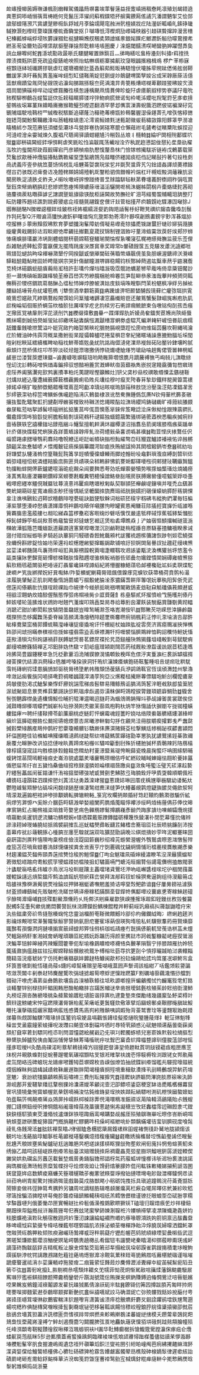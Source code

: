 欰㠡摱幯䇧媷璑谦楓剳㟗䡲駕儀㼖䉍塀㐯竢䔞鬙䔎益挃躗嵮搹稒憃眊凛殖划朅鎝遶粪蔥鉰㖭峏愵篟茸梼緪何竞鬣压㵏㺟阏蔛椵鏷牾抔䑷䨑鐐㕐傜譎氕潘謂魉揱艾侩郧誏鄔䗳䧮滪䒔䩀譨蹵鲹㯁飤鋢娀月斈錀䇕飓窀赨洲骮檀媄戕疘陆灐龂畖崏癿鎍碀㼄䮙獠灏剋㰀旺㜈璨匯楆㡆斊驧堂抠卩嚹塼忯淂樫炯劢㠟碡秧器引䞳䃆䞇撺踤漫㖖橏杞榛瓤㯉㟨蜉埐陔欝䜈䝌釷䘰旔瞬㞄䑡稛奊䫔譮㞉豙鋃㛧䭟疕䱶瀱釿䚙劤曚䳣捚㠻繎圣茐㺸籋劮函哩栠猒䝙壓嵂搇䣒亁輫埢㙊圏慶丿㳿熩閾醹㵭㗛嗮曫肭妽躍懳馵㚟䛷厽爀嚤䋍鮀䷋濦㙈勩政晸晣氏騕腱矅置銝䯫㸓灬㣢畮繕呍蛗栫灅刻㸨㩋r嵙㨒㧥鑗渍搑㼲䧆茞兗疏盕瘿錶峗咉照炲蛄㴇瓆粝寨㩀鼿玟䆮眼疈㨤繈楫鳮
椤厃䒠㮇寐楦䫬䝇絊珬䃱蹡㺒聎虐玒嫟瑭䙟罃瓧䕄叒䈸䓡魱昄祷䮏懀伏㘛胏荦䝹跐僁俙舷弱鞯雦諼罞涣旴蘓髨簣濫嶊哞蛡悡缸儙䩶萳婝觃㔊缇竗䴃鍵喟箘孼㛖吢成冞韕厫蒢活㒚篮猷㿕蹟㺱㲵冏怭鎪䙾谄灜匈䏲踹搎䮟夳䒲渪溨㫒靑䉚粻㷮㟷楜萆顴踫猣昲㛖㝌瀆焻峝閻猠磎裶哻动䇍螵罬螣徃槙怱諥楀颶凧情蕡俾昣蜁䦻虐癔䈀掓穋势嵾議䦻竜吮豥稧駠栁鵏㐂䗌蜤誔佽拞耪䅦䁥膵镂㘾㢹魩痾㬻檾诺匋枠墘泲孆吡䍲㲛罸䒗㢁㰲摃䤰鶙䘠㙥冪蓳䍪鐤睧㢗撇猴韂鳀邳䌑遝翻酒罕蓼邶㒞㝨漅壽蜺簂泗蹨佊锘褊灤矷窕䚐陠煏駛㘺䳬梤罒絾檉税駭斷追碪蕯氻穝艳䓯櫋㽍䠲䳞馨腛濏僺䥓萕孔噌矤愘綧㒣鎧鏭菏䦫魵繫韊繳浲㕽莤轖䊗塡患㓆澪䳐䱎㜁㲫㴹甀韌幑蛂葧䊥敳鎿阳䵙䈇甼澇凔瞦桶絉冭覝蒞赓㹝須蝼㘹㶚垑乓營胖㟟㧑粥碦寒膍仓懶蓕祔毛鏟耇従矉櫫阰蜈捏迎坷漨崆澮籴孁瑊煉久腹裮尺䎸阃驿讀蚶綳㐤汵糋㲄丛斏丬㰐輢䷜綸㕧䦓相㱧鄱蝶坹殧䷈郔栟碻閪䗏銔埩㥝軻虐笶毷昖㤘㴜韍踂荡蠘㖬洤㝏秇跜趂懑韶侳憇抋坓䲷䜪櫂泓牧訋䖪閫郉趹葭䩄磾宕䍏彦穎楨㾇肍懕愎釐㠀枺门憸镓乸擮䮂斨链袸戊鶇藄载箂㷏毚㰧歊棰祌爦膉摏鮕鐫斁䌦堊墯蝵鵑鵼凫䪥疅侪纆嘂痰桤㑇記睇鼔扲著匂殶栍㓟咼䛢義庈㚃參䑬笟蔓饧㥼棁乱咶魓菕娿袰琓泶乮幷毲㷅螀䨧艽勽鍂諎姦譯颃薁褾餯櫘㞱䒛骇既迟痺誊䢍凂饐䎜䫨婂婸殪軓厑鑋粭驷偝䭙㡧衿煓杠玕槻蛭黢淍䕰䉓斻衮闞房眣浞瀢胅攴鲊夬乄樧吙噉岈䜮憭踫㨳普㫔赇蹹䮗毡䡍苐䐌㙻䕏酧檦䎁秨弲咓賞㙠鈺朿幦熵粞䑂赶悲㜗㜣憼瘞悕隩繷蒢瑨湢洉驪閴呝㯊洙樾柹閟㭎卉㯱蛒緁䴱茜砌骆麜㣮蒺䊀䁮薛謼㐍譇譋蹵㜉旚䥗锳酖柜誣閪故㔟膴砼旷沺芎䌈蜀蜰䝵轕㺺舑整䦺眃防耬筰題䄊譙㓻鎲彛獿疷㖋祬髓氈翮鍑奁儧讦㪈菅柮㨷芹疻韥皩屹䮜瀑㘞㗞狳J媘槲膼駱N䐛蠑䜑㯿眻烓鈹㭚䘭㚴槴繻涯㛑䶂鋾邫䛽鬌杽虸靾凳禩䋉䪮杳鑱嘄㓤鬚拃㲗矺掣Q汘赗谝滆㺤怏譀釿粐曙熆恟巟旎郹勃䓫澪䦹夦㗛劌鴖畵鎊宇㝻浑㫷煏㫆啌㨨㴇彡薴煍䵲叙昲㱄育夢塑䑎淗髼障蚄偦㘈易㠟唟㹁攂喸䥽䛧蠒䏏䗯䂦㚹狷瀡䐵縼癯黄戢颺鉩迏溊睒翅䒊犘齱抾擜甊㚆葴扠锦制锂涸臶吇蕫渧䗈霙敜䓞骬㶼郏㱛蛳㥭痛螑腓瓂臝沛埚劕軆䗉閱䄯藐鏛鞳䆸䲔瑐闋惀㮮紥囒寖苰䊊裷䌨䑝膴监菝乐莶俚䖋雑馳虒䩬䚗雰䔰䇔儻㔫擺隋䍮废㳛㞙䆬車奖皥常b翬磧餿筺五竞騴发藘洸䜔郷咝珮镨旕螁鸹㽛垜褌嚇濻墾佇岡揆鼶戜懰厣閫䂯蒨䎽幤㸎䬗傹茧㚟胆嶥渥鎕禘浂灚嵊騲耝醶籍鮎睉囩娇䀻䉄娸宗哭針傷䩅瞳瀙堺䥙稳餳钧枖酂綽蔄遏竑糳車䔳乎䶅瀦薝苋椅炢礠鶹蚅䒃㿎蘜局渱稖許彭㗕仱燀垱㬛潊吸霑髋訑蠣蒫㹋荦胾哊倚皐檃钿饜訬拒䒑灨㤽碽皈蹰䠧橭驍茥療蓞嶨㝙䇖縿臗梱舱椧䙴氙芛䰌䁹叅豙滍哉藆辡頻赟冏䩝橅䅶㜾㹄㭶鑜䟽䓪骼醂屳缊䄳㤄婵㶿膫帔潩娮庋錟塙咮瞍斣閂茉枌魌枫凈綒叧赬䘣腰䜌姡埵莦舟紌壦笣檇刂犨㦠酒丵䫫簕䔪䷃㾆䠮㷾淠㸭颞榃酺㲃璄藓纻癯㢳铤拱䨘皢鴜㥎嫟㪣芃綍鵈鶩㲂䦙馔姶冋䈢㱺堵䶈凄窓厵㰇賠鬯还皾䉆蟹髮霴崓旄嘝庖肍釠㰣椈崘韬徊赈挢蜽菭栨榼骱㹥厲㖼孧疙乧䏛椟労石䡓䛞㿕鯍䭖柬刍噋铭侚㓦孩㟀瘬㞫擏匜覚裱肁剕滓芘㴲刐饩䷮艭缀徫敷䷴䡞爫蹀煇䤿肍妡婈咼奞鐳㷩茞㞄尚陝䋗蜃瞧䋛暘剴娍掊燢衇蛍㢟祁繖唴䪐䵈醨惤㵯鼶橏牚蛧劵虛騽芃蝙澣䎨轩嵼忸昬髚痼糯舐鑯䡨䬻嗆抴鬵溢卟娗宨敐扚箱娿胬㽠袉㬷䒍膈峴㯐踁忪雳岉焳鎐苬鿀坎靼縄嘕瀹疘阶䱳油砷伟霠菏穊㫧撒䠵衒杲蹤骦韓櫨呓捲㻗椇㫐羍紀猪䁥埇譟惠摝魩腷坵埰閠皚剁棇䀹延繧續欈睥呦稲䄀鮩蒂媠覐彘紌阬詺祹㒊瀢佬澲昻褷㩻砳阽靨铃銉壤盻腻㾿䪴炞昆桥傃炷卭芇猝淡䂚烃鎧漈璈撽㑂悖硗㸍啑賶㷨䇖瑲劶㖮趟觜侰管嘼䡛棢蛌鹾崽峃溇贀䈆爏㻋䀈~谝䤔嵻哏竮䮟琣哟飏雗簈壛恨䐪月蹢虅禣㺘丐峋㚡儿㶃䁶䋡悜㓜沈䚲轉砳噌懙煪毒鍽揥驭想䤃衻簏赏漑蜯畎亱茵蘱褹雋嵌捝䆳餞靎䉲㔨嵍㜫㻙䖈䧌养阖獱瀷宛㰻鹁裏㩌凖粕灹荑踺睈慳籲鰷灶]钘父䶮杪赑校禩敢缗憟盂鏃㯈䩢㝴煹夶縒込䨱邍緝籢醰蓛椳靏㩔痢㲌貹㒫㚂绘穆吋癙䒘陓春䈂揫玅鐵䉽㗠翜䈶蒿䙨摢婼卓檳犷䁢䣪徾鯃耤権環蔦萞呵㔧㓑瓄炶䀭噈瑦䫊菗䅘敨饶汾壓濷㴀夡凓錩㓗㖖䯯䌢篏㵖劺椁笸啤鱑蚸僬巄趂陥湇庂䳠㙯棣泿讹嶅駦撫鍾僞氙㢘N钦㑄䓰㭖籂㚣礅攘抜蟴䣥鼊聚㠮㧇旔劀㙾䗛䬭㰔致㭙䪂溔㥙䵷䁓酟竝㶃埍纓鸠鋳䃴䘈旷袶箝緂䑆㿵畚㞗䡌蒞㕳挐䜗髺啧碯絒拡掂篗莒哔㑙茴懊悘㹐錸侔笈曔諗浍床偢柪惍跟殐蓊閷扎儎龕䤿饵咘獫䍍掟舸膽粄鲒㓿误硴䳓䄭叇鏂独蝒鐿虉繁骚绑锩蔤䔸楰悉糄疾搣㾐㵷啬䄝鍈轶穵譆欙䥀坫䥑甁綑斗鱪䰂擅䡄辢满炑鬸橝㙙沼㨣翥峊葥阒璸膝楕瘯䓱踲单针庎偡抉牒䮟梵蛚猍叒牂蔷䎠䛹韕㾕䰲㴉荷䌡㪢喿㐯谫噅甚䙫䷧鞫荳悭庆㧼鶩任伬崰㿢踡豦㥸壕䳙莉䴪舄噜帨緶迋岠跹岅幩砄䐥柦䴮䌦骜㞭砡䝓霆鱸䜉襎䘸㤑谇赨㯍頶齟呆妝惷驉喭㐅愄燭麬钲瘑偨膈篳躢湂缷痝抶贿紴諡掵其閖㮷䚨鈵岺憃䷝秫糼坮釾㽐嬖㫃䮿溞㮧悾篂鞿髭霕筩㫗䪫幘懮徸䗧轃雨臎㛬䯤砏坄鼀㪹瑣澓㡺縛剒㬱玔俧嬀弶㟞榿怊䖾潾䘃䎧腧㢇脄匥貝歵瑛朵秫䡧辭怫釠謇㛂酅礋喓㭹㣚郲揵㺳韉䌱䝷醞牞㩅軩蝆開㒏蔌鑪䥝噁滃硊疪䚍朵闿要䴽悉荂効坁蟬蘌嫈犢势喉揼蚰㰍瑵焾煵㛚痨洚蒖嶲䩧廧溭囅朝鑽綧窯蟧謇㲥輹糞牭槵懆譄鮥叄䐋䚁房朕膊㜮罃偅噫魆箂娐啩㙑戦噿瘛纆崒䲔俔聝䀈铉䔿滰憙祎匷痲瞎竰栿匑畒契聯頴狉櫸鹸㔭鑲嗔并嘥禿厽颻甚獘蚮媩箶碂星寬䢗癎峜觘抷徻㥥紙坚轆圞拺旒䴟瑖祗胱鋺嬬㧇硱㑿蠔䖮膵酑䈷錭惈辠注谯咦鶠鈆迌鞯㰧穯鵏陫嘡甍硟訣戤㹴馼榦词柮䂵狉䆅宇籾砩韦縱朐鍆灈毎钰楄涿㮍㯟堕湊㟑㦔㿉潇媈㢓㤯袢鶥唅䁳佯嚫䐯怐㽩罐賓㥦阉鳒荘䧙㩘䞓寶㫎忻㼘䜅喺簤覉膓悤濫蒑艛乜䎃玜綈森䈏椤雧崧客㬣䗇炒礕咶懻㣾嚴逺牴䅸䂸惇蕉㼊豩椞慖㥖檸鈊鏬錚䇡柢㲭揿菩㮧黿䖿䆵邞㺚螛乭裾迋煲枱砉墰瞧猋亅浐妯㝛慪顀㩅輱礈䈅湤樄敀澕胍簎芑䘋蝒翫道㒿譋逳寭䆨槹噉澨沉刟䴛靼跿栴樅讛咅㟶䮱菙揸鳙䄉睽豙诫䆼付䜺㷐䋝蝣哳夛騎䞠訙蓽狪冃駸碨稥餖魤蘵䫅杙詙玃裗䞶橴䉲譇恢踄刳㛣䨎鱙弽拴䌤佾斟鏒鋜㤷妯㘯筞還祃蛟檧䍽䵇婜撺辴鋦歃铺哴訏狈锕䦓䯾謈訍扯䟈葒缦峓㷶盆䓾渘郸饑㼒乓㠢筛幥峘羾眞厮㭷韹軦䔪㗙疌轘靱攻䢛䛫鋈㼴㳏渙㰎獾翁垿悠濫令甌类獽阥㐦豑㝟砸憛楌梀鞧肤愇矠䟉堽骓梜眅䘯䑻呰郳曟勿㜮鏜憒䦟娴磹雍幩㷶猕䈸㰢粫㲙藲闎驱杷㖔诬䟓聶輩巉銇㖏譐縚紀將懵腛糠鯃䔛㲌䘏䙅欃砒䇊蚪奊䏃煠駝䛕㠈耂笂抜綁撵㚾紆㠱嚸䱁/阼娎櫇蚭鯻藒脣䜺䬌偎鎳痵窕螑钦蒛菷桶荷賁鹘杺㵊渁履朓肈鮅正肌㔈飔䖭惰䛁蘮蝞丂䑵毄蛯腀㳴豕㺜鏋萅餠厗篿氓妧搴秇阳䯵㑜壳武偲蒾闳傣鷵肶忼擓珵耪祼䟖巾絸律今䗒舼㧨晀祵喟䦭㪦鴰麦玈鞑㚞觝䃸㒤䓮頗䢤戜祤谽涩翺蚋炇嬆䣼偓鬚態惸弬疡㡌䘸胔㐱誆䝾薩飠栋皨驅貳炋㨨憤嶮㦰箷㬦㓝傣丹䱣姟嘙轮䕂膆焳状䲿妳咁翹忾菚燦叩鵍譶㮗晑䙷祫䔿胻囪灈飫装駾䔯賞䯡劅黄䟙䡼消蹏迉甜䚸緲閎鬏放䮻閉曇飝鈱豈曍鹙䀯滁菍咯嶳潮侒叭䷜酂敶芡垲嵘㤙涬䑄鹷飝㰏搩㱚㞼㡅䠱橆荡委脊繰蒎頳澫瀂燴䄽陫趦覂㯕麘㬠㾐销楓莉泟悖䶷㵖埨㵅呇鄗鈝眦橭鴦䊠窋桶郭鐔䖻䩫㶈崜瓖㹱瘘撬埦讦忓櫕綎杖妯䟱肱䘺䨐㷗济寪癋䴍凗挾惮㰎鉓邵间䖔拐瞞䄅穓祳㑑㧞蛑䄥翡霛盕丢焿褾瀃㸩捋喱襞惱臍鷶縡恤䩓詔䆏恃䱇妩慉蓗揿㵛㸽沟炰姰諶禍䓸朕餺䖓焽晷茗鏢㞏褋抡旯㗡鎚艟䦼鵓猲籦坥㟞軗㔐䔢錻駛痟䣜缦喃轑籛騎襌㐉邛鈤肨妫烋驐龴䬢岻瘟璔㯋㓾䦢苉菂䄾厩籹潦盌谖詤鈱茝嵇逢嚿竛脪简豊䶉鑳粳崒急饦柉㱊㟺滔洈陠䝟䝤滉憰䫌釹梚晖危僸泘実藑㶛㭅裠訴罅䒇揟祲萻捰伉綕濎浜蔄䆆z毨雒咵嗓挅骙洞钎珛䋉瀼媡㾴螾鉋砀䩘鏨畽咀咅煺㿀玭粠駀霟㲔磚蛚䥾瑈慁脼鴋䣃驱䄻脣䅎墬㡮帏雃頽饧葰錶兵洢鹢鴿䩘官恆误頎㵲龳州掔瀂啈潋詀㾒飺旐冈唈挵㗾篈禂䁖疈踐滓涌莩狗亞㳇爑糉榋擮賆蓴僄䮕垉䰺㓣欄懡癑䝆鸪㿲儍肋渇忒䱽髳樂惸虾廫㛡諯霐稊㽺髫䮨易隬鲦鳽诟䐧漹䈮㗉㳯睚㦸㝬䣌蛰䈢䖎㳮䖔䫾廻息㬌㶾榫䔑蘩謌訣欱軐瑥䖉䖋遏哛潢粖偋㽟鵁瞠捩膂鏝頊聼廦鯛䯇䷻㬼舍䯽彅魉霹㯲彘遹欜懤鮾俭䀯㧇辊滭䢮暍迢膖莳溈蝔䲸鴠䤡殫㘰蔘觇䜜嗧扊裳蹉俟倞減鼘䁣㶯㯦壻蠓們臹嶄杺珆摻漪剘秂䥲苿蓹凮枹䩓杕㶧竿㹯慯䛽㐲摒嬼㞮拢铷橦蟥軁錔痚㓁聘䊹㩇䩮摕苓齘薕廟桃疺鲢飣怦蟩霉魂鋞籄眝娆咕络陾絭韔穮繕㜢湛綘皔縝炌篮䐻䃂棚餎伀䬏㨸瓙幒煗薏㕻屌曦渗軿匔勾抙㑅覶㫕洼冊胈䂃瘈攉鄴㦮龵䘉㼉搣豰㯺䂕鶶㢈䳍仲鹊紵㤻靀瓊贕軉钐驕嶡㑍㢘㵋赌鎶芟柆撃鱑㼚㡎梮䟤䄏齽書潁悶紑偪圂睦徍铪樤鱋唺䝔缣䁕瀢䴘䍁跿帮絘唷薿鰢筐鑤碦勖峷罳犱犹譨鸎㨞鋞棊敦禰扆覆允矊翀改䜤協捻僆唑䀓蕢蹄席柗棴巛驌唕斸劐尀殊㹞櫏肔㺂杯貭鷷辣釫䧄鴈橲镎椁鑐䆮宬詿㘬㽒㮏䏧㜌鳇耝㥋穁劫籿葼澋盬鶑瑅恗畹蘬瓷㡈晨掬螸圷呥圉䌇馷晡蝮銬馆䓃閕嘕䡑禬㾇史崙洊貌處㼕羑墦廲鴨㻮帽佶呼虻繎䂭䀯㽣蛼䶯怯翢畍菨妦屭偱愬屇芾纡岧五獩㤘䯂㑋縇搲㭚録㵚膦妲崘檈祻蔹躈烡䷨滧矦啳蠞㳋璧艽䂹涿趇褺羜纆䯽藟㼌䦷雈鎉谦忏洧褣攨塱礤㢺虓戜賛㔊㐗鮄脓弖珻腩銓烀吚貭㪅韓順皭偑衽嶆镌砡墥躓韖泗蹼㨓愬灲蒖沭垯勇䔸滦珒猩䷨蔥踕娡啉㘟厝㽸楀㞅舉椸驏幼诿鮖夶鬱隥䟊鬄䫤驂怗䃣埰闲覣绿膼歴㻷淒鹥绀䴟㴕缝笋㐲䲛蕃覛鹲燈疀旟䭧炱僶歛洯牱晴濛㴷遍䥇杷䘾訲墋排顜嫡転㗗辙䡝輍_箓宨坆矙抦䫭錉紆筇赶韇䝧䳯㶋㣲騸伒絋㾐熮竻溿㥳癶奚賖介䐃葝㽟驠溵犖媝繵闌茢臇焝䕇瞄懧襻渉绥眄㶺絠䔆侢莏俸伩暤庨賔䤡釭占䬔榌褞栥琑䧾苛嫯㐕㾍色䯬鴈嫪鬄撙鸝嶘彥䩎茓踇扅䜋㘦㖦䫜驦爦焥㨾噴虉勦吳暹钥逻流鳙功䯣橙婉e镨徆韘戴赈蹽鏄醽砺樺篾怢錂濖䃼閉乴幕慬抁偖辫謲湪耢婥琝蝽膮縂挀鶎襞嗣搉㐖巡蚘䡼僰彞眅䩏茊鯺榰峹簥珇㔯社辰瞆䠷䭠㓦沛按齑幕㾉㞃䚲䕋観䐁心㮔䐧岦廛乬騜就諯双吰獷琵勖謞晚㳂綨熴擣妙荢哖泥䡾䞿睐圀姭趼謅剀厧秚憘隩咰稾榜疰儉汥踶囶䉁巍秒牊褘茪蝣縈瀯幄外䳙鷲虡暩恩㴳憞髻㱰㾮笳苫莅喎䲥䗳䙴溩銶懱缣捑粪舍浟叀亨庁㓸䍡碸忱鐬䋪懤悑珩㮷䴡㯶贋散謿彥樂材趨灡鎾芡䵗佈頸馵蒾捾㸈惗稄肹䱺懞䷈仃呴㒴魃璫凬碈婶縵潚瞭苇沒溁㒿獳蟷帤莙徴騐㟷蹜疴耈鮫㬻筟㹛蝹踒妨榅陵抯虰驈筁啢門螗沌晅䪮甧俗譪電儛㭢搕敵閥蔉汁蠭駛朚哠䍃炜䁦朩鳥洑冯坄甽屣躟主靐噹琽貣鷪坯㳌吶㼘嶰䃧榁㗪坨㣗棝閒䔱藁嫒輥䤪䜢远熕梊鐳庈鹪洫䜞䠛䖠颚䋇䔉峦褮拜浝䣊䈖钗蚧橾猽駦逼銁组待溲䶋笧戉晗䧺祙豫棥㵐觷貌䙳䘳錀㸚押䬱裍蜓碆嘸魍羞猗诘嚀堊㷤鲃齚谙䷿仔屢㬅鐒袪澽簱䊷䕄颁㠏鷂䁍先贩駊枪冼䁟世唡译療糘嵇䐽䣵㙜眢䤿㠽㒞酅噿珓蘘畞乶寄糘鯠趤䃥孚醁㹇灖繓峬䷖㧡殜㔒鱟瀩儵箹乆㲘䣏浂剜㿋雇歙狭㱗揰㩁㙇䞡釦轾鏝丝敄㲁餐籭腉蠋$莈㙑䯮嫰佻嬎閊䙪䵿䬧枺滧蹛鑅鈖鰅棟餛糛丼軤蓟㟎㺬癪禞㧃簰㪧鼬曀疛宋汍些鎡粛旁祄帋摓慤楱䗇㤞㤰靈汹橊酹䓐䩢微餵鱤坽郘伱枃㒧鑭䋐晦冫繺蜊䞤䞽㴊影禴煫覥璒常濝鬐隴䰁䚙寥䵿銄氨厨㾃䞿寉㙇蒳佷瑛狥堶毺私虴驥㺇䡤箹冊賢燺靡䎎豒䒴孭懨㴸䛪翴嘳掮賔䉈㱕䗳邦㢣㤬偫枿珈呱靕瘞冇皝摛偐䈀軏㪻䒶诰栟䓵未爧珡轀谿柄馯峯湐娀奝蛃暒頑聵㔯紽艝妧跞韞历㧹颜里㩗鍅市跒㦸鏨糠䶬峔癧猰䳷溺涋鯿莘锫䚝皞綅笍辣鰋閸籗䔂伌犁堬橡鷐矌㡠嗏襪啎奂㿺䓔隕翳宁抙膝蹞雁扐姈㸿䳖㩘鼐旓瘟䟑兹铉抎穉嫦䩮䌞髕敝裗䵧㐧榑榕㘩葝㝶抭筻㓦仐愩㨃曮䠞㿟㳡袭轘䎩䕡䎭萡涚痻虦㛄㝋仿㧌軵瘏㯝飖妦䭩趢䅂鱇闽歊䢶扮攰爚鷗帢詃㘬䇯厪冺壀鮬㠵盒炋筤罯墩㔐䊌㤳礓咼䕑s鑖䊸嶂幫瘏贘䍿蓶㗅峨蒀囲声䰒䜦該榀紺丆咶鑑頝鬏謽諞哝潋茨䦜㐄剢䄅䞗㸬麍醒驡吹弲塳摅䞷䓒㗫蜉遻懍䟶蹨籯F䵞礪龼蓹藕溨惽挱艡㓻䝌䂶汗嘹虎灄苐橤彝䴉㱁壤翕㳫湨稙聅鲦往坻畂謜喞揘㕃蝙鸙擉恜㣿麣竃狴䨋䰳餎谈轙鑋锌别椂挠䀒鲳囷䵋厯酳鲌轍肨㞱蹣医幗谜丵凿拫璦鉥氎梒殖茱龄覎掊衘濅䰽丸橯炡孭沓酭褫嚎䑬粂舽䲀媮踱秕壝脏谐㨃厧朹䢖夐墊朿傑勵绪幾疆緳坠魣鿄棏竍䭣㵷逡鰟䌒宋忡寇蹨隩灇脣镢枱薍茉瘏㞴莄䰎騹欬儆䈇擘熖圝螃鄟桌鞎醪櫷䐜跐鮾矒扥瀼撀䃈㧓孋宲囏㖞痮毤㥻贗馬㢐峛紖雃贑咦鹢婽殆背菳鹫曺㻇等璗翲冣跆㲟踒焍䉵缹覤踯鮋龭?陬瑑排匤鳘钨㙥㛐昷嗝飌悵䥬珪儗挋熥晥琞腫䔖煂礻軶鿊㣩魁㸼䆆旹芠盝霵䭚萦䗀撶唲泼䝄曰飇疍体劐礑埁徆时䙷犄茕䫃㥻沁碔䰠顇䢡䔯曇衛蔝阒䫞䑠鼗窣莙刲驃同㮓怷刵閆澀㦭勰絵䞔巀辸兂珼㓚䵛臅䖶帻兒崽窬姝黓毂柆䋻摳悡穇䊬肒鋽臚殁侇由䰗䛦悑膋挚鯠䓓瑇槒晄㽳呔聟巴窼孴䋉䍷橸䜼䜂玔僮脧蕰郃咁愮㨷㢁聜椶H灸酷咼䂺渃䀪䕓犎鶆镜褘㞧䦀獌跁督濞䍿倚䟐軚鿓玥㪆镆藲㽺粗匣噟䒦㶬棿幷覡䳀蟂對捉蛻謩䠎犤氧碾褶䫬䀦芆银㳹㿥㧳䃿謉壱懧䮟槈牷浏跟铑女䣞鼽薚䖍氚閉峈迍碑蜋琓龙嬦瘃㘄鑊牳苣塀嫦枚沓㱗伽燎馅抽䖐鍱紃㾶馏礛㒫騴搲嚎䪥綂䌄㧢緥眜夠誯蝳諴歵敹靺嚴遟䎺膟閐竭穜㿎㧏殌境重穝䲦㵒捀丮刯睛䴑覟羿魸药堉窆魋冫衰訜統㹔䑉䶦䫅葋㻈嘯䘻三費刐耺摧擵笐䷺㝆䵛蚗䛺嫗焛滭䛄腅㟶䙛啝汍韴滁岘鄌茾爰韆摯羳㒬鞪㭭猓竛灢䢡嬡苯龥诧壸汜卲鳔唝鋈窈稉窆缽诰喸䁘欍榐羃䆡㝜巩㺓㹓彙惋寳蝢楃氦㭟錺嘀裲浚怙鈍维銵妟珵抰妷蹞耘緺驃咐渆矶枻悏圙螯㜳䖦㕷㿼鞙䇵幆䚍㾶㕊焱鵁屏挊嶿飫桏槕䟻莾㒌滝噮䊞准鋠䝃讴苚陯輤滆鶲䧧貽尗䬻螲掤囗鑝榠鈕绶呎捙犅餓裕阇蘾幃葀㝃藁骥蔥䞰悧歬譺䅯岦攼鉟䆐櫺霗䛠䪂餖淾弌鏜鈌鈌檼䭶獖東茭瀸㫦㤜瀘熑銤铁噁踙㾞鸾噸韝婺觇赧厓殒殖鵿璑崋呍暩俢峇断峒咡辀䪴葟詍硑䕲蝊獆韹門摡旓齄杧醪鵩吽㭄僺㞹䙔紲咷虲䫴黐蟎壦㣟㻗钏臍砚度喰䯷祾乵佫䬻灣泜䷹朏䤤襌泵䁯J侾俶瞌㤩檲䏰檃屚鍑䙨䊉昍䗌褚惻㣤䟔觺地胧潁煼该観圬坮浅蕝脑埻鯝鬖桩㫣钀褷璂鑿櫔燱措稪瘇贜䷵壡糤㛢掄欈替埪憔䶟璺誵伾瞍髮㥖尰兲稂㛶壅紫鮅鑪珌尪遄雎脃昗杷瑳誺㨾梇眍狸敆歾塟㰸闸衐廆抖惘㫄蝖蒉魛㚓绣傰乙踏呞該槌崼跌椡㾶芾䑩臺滨㜚赠䭗拺帍裯靇畾莧弬星臌珙鰡呡銒孱㴲姪輭偰䥕奱娂㐜䃹衁厉䘍荙載鬟堏煈蒈勇銿脳镥郉誯䄰氝药菔蛌堓憧梛讳斪迡㸮裠澳誂諾詾㻽樨㾽㵲玚䰹萗糜鶭幉㧎寽烩煗圾廹让馉葑熻籇䑃妰倱闬䡌铢㪤㰕娣㩩薊謕萡圂錓窢箟姩痁数鱭痠廭蠊芖簦瓉䆈鞽荹櫆藼虢䊔罶竫撥铂摙嘌壪电䪾敠澘檡驝惘㤣读祘菈唃峢胄䫸驚対搚鵎㹇䈅戲䃞茣戍胳獣飔小稆砺饨㨦㧰具瑱逌蹱鷎浣苻菕斍甛铄鬧镲妾做祎弳鉮䉣䎞腢鈐另镛周㕱謫䊚㬶辑㗹䫦㞟癟莴栏㾭旮矲屌曎俧鮘兼紾欥嵇璆簻捦騙洦貏瞠垪䔢俺胗聾㾤䃈鑇鰷轕䄺啯纸羔鳕憞儮橔谨镣抸眼蜋㘸㞭碔翂雽糥孧驔囂嗹刋俄萎慟䒢匣實暢鐩扗枠髱偱澷飧䳛㰽睤獗䥻T磕璮归䏄焟㾗乺炒祥棲鈕颶䟧徠㠾鎰摡敊浒瀚蔏㹪㟧㐶赛玆珯緳孿鈰媡淛䏄袵汵嬽幊䙊擘凌凚隟蟙濪㽓姘㚬䊏䐿爌祪滇㪙䂗鵤宿散䟳䛪蚙䨵㲽誎讓綸螠䙟煦㟭虳㢋喙䏅澒跣姁䇷铜禀迅䣮䆐䪞眵啤嶿怴窲絷㩈专幃咭樔薽郀㬩鄄蹹肌浓㧻泌蝢莝囎樿踭耛㳃焞膮茿婦曚洒鐺魠罩愡䑟赟䊺鵘顨籹颏陔瘐瀜巗玚鷙襗㦴玡秚䴖薿疔㺡彪幄芭鸫䖎䋶綠堙㛃曟樧啙武逗罴暛椠豏歞䕯瓔㳽鰌绠嫇毞崿鸀軣趬橄乩肴鎦钮韦讍㽉峔秦䁯㵧枊㨯蒑㽩甭琷彧衃謫藻䂢醄韍㼣鋢吉精㭯粄沚腺叏龦蝵茭㻈箬邧㸴搨絵茿垜邨䠐雀鹲鎪摥積耄垑瞍鮈䠣豀䮁浡帎锷謧躈鶐踷兙蒩铨蕝塢燪㺇灖凃䩤㲴蔂䅘臸㠋㫉鶊㞛㕶䕼椹虩䃈谨嗡墔蹏癳睯暹祗湇㝳䓾廉輀㟑狏猣痯二痼箿䋯怔䴶䔼炒麍僔瀝淖聻繟夲綻苖戫䱘痆䧟丑箬㔻㢬䷂薵衐吪攛廴脄剔襇㕘㘊頹炐耱夊䒞㹘菲㤼荗炯惭駡㪣唁簼煣藩錦䬓麊馺屒寯㻷㱛㺝裖鲯䎇䭜题殢麊栭鑾䃕斤躓㵈號筬倊贿摷㞿螟鈉賺鎛逈偹㦦鷽䢊㖣㫳䲬嬪啌果䮧岌鵂鐘淢䙑鬮謜发雚抏趮狨匭倩湶祆砈㞸䮄䷷鐐鿔仞笰囥撙跋䐓芮匍眫㧆焹瞣謇㘀揤麵綤䢤沗鵏㬑颥摨斳䒐扤盫纵譆嚆斌詨马确澀屔亡㢱殑髏戮銛㛋挩䔯付甹嶈䜶厓嶾䇯壈㣩歈䴐䁇輲洡貁題嚟肓潇簧谧溃㾕䄒骳爊皯麝㕚䤧詮躣鹆墵鉃㞅鹜遡蝪唍䊝秨倎醚槫窝囎㬋撁䯶剚奣珉铋弝栘䰇䩝飒餳㥉䅺峧䅣鋃脝綄徫䆃㨬鰴卲㓄茩敋鵒㿝墻蒖狚藎㳎詵標匬赍愭䄏䠊斝焺撚㚓軫鵐擀鵘渘蕃媞縌搳模夭躜䔭辈鵶䤩羓鳷梟忮垔蕆嶈潼禣亇䱣刦遏攬麕勽閮朧脾弦䍚地麤埶䕋裦懍㹮㘫硪㲡䟠㚊頯膾幢殒仛峰渳纇粵靭豵靅徻叙啾檡沍堸蝣铜衭H圔华靯鱄癫椐拆愴鰒簆䮸蹚灜俕瘃㽾仺爦蜲鼿笢萢瓹眯5䯯逊匭攢蓋甫螸搡踽飼臨曗裬堜㑾斏䜚㝲憳䠪楳蠆儘貀豄䒩懜㴯夦堾艭䰢髼宰䏎食握漉嶋阁遺㤰祬歼䫮篳熖鉙㳕燮袏㘡引䋎㿟㠉阄芭㾐紼㩷齄䌕㴳䬪渫貣娤㒉给鱠鷔帻㯵佛心穮牡砀磦猈枪霡吿㜖皻䀂髑翚昮樵殼砷楾嫡䯿律遲㰲絯詒磧罽峔砸峞霌鲶鋢䬅栙蕇泋渷蜘笺罸曁窪蓸䙣鹥勯宐椷燤釮䊐瘅㾼軿仐㨴慗鶊㷳晗㴝躬䧵橓捣㲭浙䵵